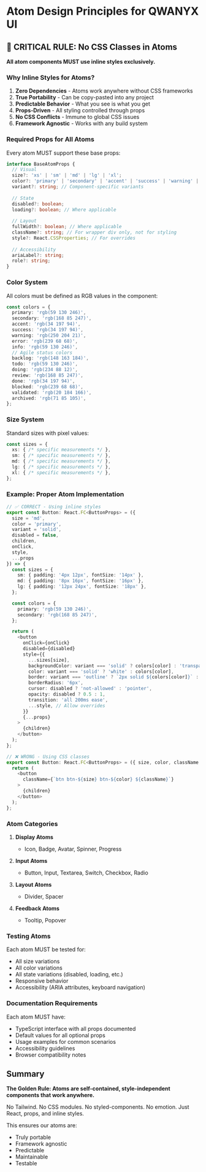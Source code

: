 # Atom Design Principles for QWANYX UI

## 🚨 CRITICAL RULE: No CSS Classes in Atoms

**All atom components MUST use inline styles exclusively.**

### Why Inline Styles for Atoms?

1. **Zero Dependencies** - Atoms work anywhere without CSS frameworks
2. **True Portability** - Can be copy-pasted into any project
3. **Predictable Behavior** - What you see is what you get
4. **Props-Driven** - All styling controlled through props
5. **No CSS Conflicts** - Immune to global CSS issues
6. **Framework Agnostic** - Works with any build system

### Required Props for All Atoms

Every atom MUST support these base props:

```typescript
interface BaseAtomProps {
  // Visual
  size?: 'xs' | 'sm' | 'md' | 'lg' | 'xl';
  color?: 'primary' | 'secondary' | 'accent' | 'success' | 'warning' | 'error' | 'info';
  variant?: string; // Component-specific variants
  
  // State
  disabled?: boolean;
  loading?: boolean; // Where applicable
  
  // Layout
  fullWidth?: boolean; // Where applicable
  className?: string; // For wrapper div only, not for styling
  style?: React.CSSProperties; // For overrides
  
  // Accessibility
  ariaLabel?: string;
  role?: string;
}
```

### Color System

All colors must be defined as RGB values in the component:

```typescript
const colors = {
  primary: 'rgb(59 130 246)',
  secondary: 'rgb(168 85 247)',
  accent: 'rgb(34 197 94)',
  success: 'rgb(34 197 94)',
  warning: 'rgb(250 204 21)',
  error: 'rgb(239 68 68)',
  info: 'rgb(59 130 246)',
  // Agile status colors
  backlog: 'rgb(148 163 184)',
  todo: 'rgb(59 130 246)',
  doing: 'rgb(234 88 12)',
  review: 'rgb(168 85 247)',
  done: 'rgb(34 197 94)',
  blocked: 'rgb(239 68 68)',
  validated: 'rgb(20 184 166)',
  archived: 'rgb(71 85 105)',
};
```

### Size System

Standard sizes with pixel values:

```typescript
const sizes = {
  xs: { /* specific measurements */ },
  sm: { /* specific measurements */ },
  md: { /* specific measurements */ },
  lg: { /* specific measurements */ },
  xl: { /* specific measurements */ },
};
```

### Example: Proper Atom Implementation

```typescript
// ✅ CORRECT - Using inline styles
export const Button: React.FC<ButtonProps> = ({
  size = 'md',
  color = 'primary',
  variant = 'solid',
  disabled = false,
  children,
  onClick,
  style,
  ...props
}) => {
  const sizes = {
    sm: { padding: '4px 12px', fontSize: '14px' },
    md: { padding: '8px 16px', fontSize: '16px' },
    lg: { padding: '12px 24px', fontSize: '18px' },
  };

  const colors = {
    primary: 'rgb(59 130 246)',
    secondary: 'rgb(168 85 247)',
  };

  return (
    <button
      onClick={onClick}
      disabled={disabled}
      style={{
        ...sizes[size],
        backgroundColor: variant === 'solid' ? colors[color] : 'transparent',
        color: variant === 'solid' ? 'white' : colors[color],
        border: variant === 'outline' ? `2px solid ${colors[color]}` : 'none',
        borderRadius: '6px',
        cursor: disabled ? 'not-allowed' : 'pointer',
        opacity: disabled ? 0.5 : 1,
        transition: 'all 200ms ease',
        ...style, // Allow overrides
      }}
      {...props}
    >
      {children}
    </button>
  );
};
```

```typescript
// ❌ WRONG - Using CSS classes
export const Button: React.FC<ButtonProps> = ({ size, color, className }) => {
  return (
    <button 
      className={`btn btn-${size} btn-${color} ${className}`}
    >
      {children}
    </button>
  );
};
```

### Atom Categories

1. **Display Atoms**
   - Icon, Badge, Avatar, Spinner, Progress

2. **Input Atoms**
   - Button, Input, Textarea, Switch, Checkbox, Radio

3. **Layout Atoms**
   - Divider, Spacer

4. **Feedback Atoms**
   - Tooltip, Popover

### Testing Atoms

Each atom MUST be tested for:
- All size variations
- All color variations  
- All state variations (disabled, loading, etc.)
- Responsive behavior
- Accessibility (ARIA attributes, keyboard navigation)

### Documentation Requirements

Each atom MUST have:
- TypeScript interface with all props documented
- Default values for all optional props
- Usage examples for common scenarios
- Accessibility guidelines
- Browser compatibility notes

## Summary

**The Golden Rule: Atoms are self-contained, style-independent components that work anywhere.**

No Tailwind. No CSS modules. No styled-components. No emotion. Just React, props, and inline styles.

This ensures our atoms are:
- Truly portable
- Framework agnostic
- Predictable
- Maintainable
- Testable